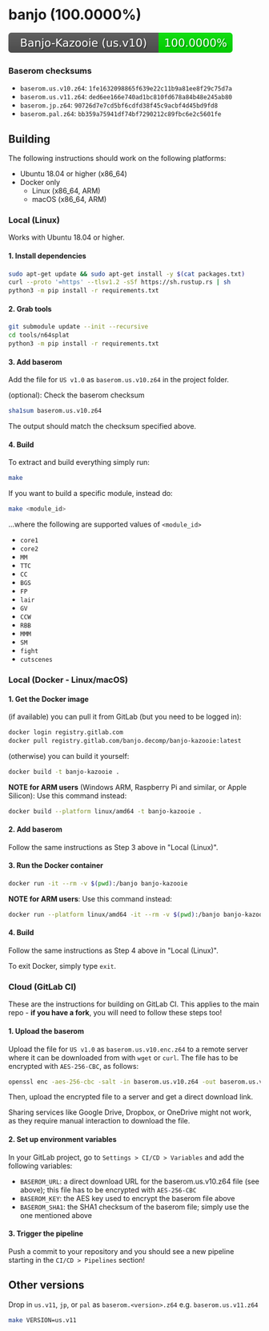 # banjo (100.0000%)

<img src="./progress/progress_total.svg">

### Baserom checksums

- `baserom.us.v10.z64`: `1fe1632098865f639e22c11b9a81ee8f29c75d7a`
- `baserom.us.v11.z64`: `ded6ee166e740ad1bc810fd678a84b48e245ab80`
- `baserom.jp.z64`:     `90726d7e7cd5bf6cdfd38f45c9acbf4d45bd9fd8`
- `baserom.pal.z64`:    `bb359a75941df74bf7290212c89fbc6e2c5601fe`

## Building

The following instructions should work on the following platforms:
- Ubuntu 18.04 or higher (x86_64)
- Docker only
    - Linux (x86_64, ARM)
    - macOS (x86_64, ARM)

### Local (Linux)

Works with Ubuntu 18.04 or higher.

#### 1. Install dependencies

```sh
sudo apt-get update && sudo apt-get install -y $(cat packages.txt)
curl --proto '=https' --tlsv1.2 -sSf https://sh.rustup.rs | sh
python3 -m pip install -r requirements.txt
```

#### 2. Grab tools

```sh
git submodule update --init --recursive
cd tools/n64splat
python3 -m pip install -r requirements.txt
```

#### 3. Add baserom

Add the file for `US v1.0` as `baserom.us.v10.z64` in the project folder.

(optional): Check the baserom checksum

```sh
sha1sum baserom.us.v10.z64
```

The output should match the checksum specified above.

#### 4. Build

To extract and build everything simply run:

```sh
make
```

If you want to build a specific module, instead do:

```sh
make <module_id>
```

...where the following are supported values of `<module_id>`
- `core1`
- `core2`
- `MM`
- `TTC`
- `CC`
- `BGS`
- `FP`
- `lair`
- `GV`
- `CCW`
- `RBB`
- `MMM`
- `SM`
- `fight`
- `cutscenes`

### Local (Docker - Linux/macOS)

#### 1. Get the Docker image

(if available) you can pull it from GitLab (but you need to be logged in):

```sh
docker login registry.gitlab.com
docker pull registry.gitlab.com/banjo.decomp/banjo-kazooie:latest
```

(otherwise) you can build it yourself:

```sh
docker build -t banjo-kazooie .
```

**NOTE for ARM users** (Windows ARM, Raspberry Pi and similar, or Apple Silicon): Use this command instead:

```sh
docker build --platform linux/amd64 -t banjo-kazooie .
```

#### 2. Add baserom

Follow the same instructions as Step 3 above in "Local (Linux)".

#### 3. Run the Docker container

```sh
docker run -it --rm -v $(pwd):/banjo banjo-kazooie 
```

**NOTE for ARM users**: Use this command instead:

```sh
docker run --platform linux/amd64 -it --rm -v $(pwd):/banjo banjo-kazooie 
```

#### 4. Build

Follow the same instructions as Step 4 above in "Local (Linux)".

To exit Docker, simply type `exit`.

### Cloud (GitLab CI)

These are the instructions for building on GitLab CI.
This applies to the main repo - **if you have a fork**, you will need to follow these steps too!

#### 1. Upload the baserom

Upload the file for `US v1.0` as `baserom.us.v10.enc.z64` to a remote server where it can be downloaded from with `wget` or `curl`. The file has to be encrypted with `AES-256-CBC`, as follows:

```sh
openssl enc -aes-256-cbc -salt -in baserom.us.v10.z64 -out baserom.us.v10.enc.z64
```

Then, upload the encrypted file to a server and get a direct download link.

Sharing services like Google Drive, Dropbox, or OneDrive might not work, as they require manual interaction to download the file.

#### 2. Set up environment variables

In your GitLab project, go to `Settings > CI/CD > Variables` and add the following variables:

- `BASEROM_URL`: a direct download URL for the baserom.us.v10.z64 file (see above); this file has to be encrypted with `AES-256-CBC`
- `BASEROM_KEY`: the AES key used to encrypt the baserom file above
- `BASEROM_SHA1`: the SHA1 checksum of the baserom file; simply use the one mentioned above

#### 3. Trigger the pipeline

Push a commit to your repository and you should see a new pipeline starting in the `CI/CD > Pipelines` section! 

## Other versions

Drop in `us.v11`, `jp`, or `pal` as `baserom.<version>.z64` e.g. `baserom.us.v11.z64`

```sh
make VERSION=us.v11
```
